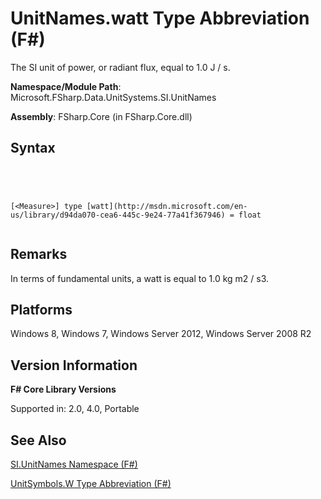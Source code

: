 # UnitNames.watt Type Abbreviation (F#)

The SI unit of power, or radiant flux, equal to 1.0 J / s.

**Namespace/Module Path**: Microsoft.FSharp.Data.UnitSystems.SI.UnitNames

**Assembly**: FSharp.Core (in FSharp.Core.dll)


## Syntax



```




[<Measure>] type [watt](http://msdn.microsoft.com/en-us/library/d94da070-cea6-445c-9e24-77a41f367946) = float


```





## Remarks
In terms of fundamental units, a watt is equal to 1.0 kg m2 / s3.


## Platforms
Windows 8, Windows 7, Windows Server 2012, Windows Server 2008 R2


## Version Information
**F# Core Library Versions**

Supported in: 2.0, 4.0, Portable




## See Also
[SI.UnitNames Namespace &#40;F&#35;&#41;](SI.UnitNames-Namespace-%5BFSharp%5D.md)

[UnitSymbols.W Type Abbreviation &#40;F&#35;&#41;](UnitSymbols.W-Type-Abbreviation-%5BFSharp%5D.md)

